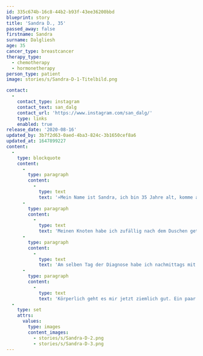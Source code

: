 ```yaml
---
id: 335c674b-16c8-44b2-b93f-43ee36200bbd
blueprint: story
title: 'Sandra D., 35'
passed_away: false
firstname: Sandra
surname: Dalgliesh
age: 35
cancer_type: breastcancer
therapy_type:
  - chemotherapy
  - hormonetherapy
person_type: patient
image: stories/s/Sandra-D-1-Titelbild.png

contact:
  -
    contact_type: instagram
    contact_text: san_dalg
    contact_url: 'https://www.instagram.com/san_dalg/'
    type: links
    enabled: true
release_date: '2020-08-16'
updated_by: 3b7f2d63-0aed-4ba3-824c-3b1650cef8a6
updated_at: 1647899227
content:
  -
    type: blockquote
    content:
      -
        type: paragraph
        content:
          -
            type: text
            text: '»Mein Name ist Sandra, ich bin 35 Jahre alt, komme aus dem schönen Frankenland, bin seit 15 Jahren verheiratet und Mama eines 12-jährigen Sohnes.'
      -
        type: paragraph
        content:
          -
            type: text
            text: 'Meinen Knoten habe ich zufällig nach dem Duschen getastet – Mitte Mai 2019. Ich werde dieses Gefühl nie in meinem Leben vergessen: Ich stand im Bad, habe in den Spiegel geschaut und sah ein Gesicht der Leere. Ich wusste sofort, dass es nicht gut ist. Mir war schlecht, ich habe gezittert und versuchte mich zu sammeln. Ich dachte mir nur ›Shit, here we go‹.'
      -
        type: paragraph
        content:
          -
            type: text
            text: 'Am selben Tag der Diagnose habe ich nachmittags mit dem Onkologen, der auch meine Mama behandelt, telefoniert. Nach der Besprechung meiner Person in der Tumorkonferenz stand der Plan dann fest. 4 x EC, 12 x Paclitaxel-Chemo, danach brusterhaltende Operation, Bestrahlung und Antihormontherapie. Alles klar, null Problemo!'
      -
        type: paragraph
        content:
          -
            type: text
            text: 'Körperlich geht es mir jetzt ziemlich gut. Ein paar Nachwirkungen der Chemotherapie sind noch da und auch die Antihormontherapie geht nicht spurlos an einem vorüber. Ich versuche Geduld mit meinem Körper zu haben und ihm die Zeit zu geben, die er braucht, um sich zu erholen und sich an die neuen Umstände zu gewöhnen. Und das geht eben nicht von heute auf morgen. Ich habe jetzt mehr Sport in meinen Alltag eingebaut und ernährungstechnisch ein paar Dinge verändert. Krebs macht so viel mit einem Menschen, nicht nur körperlich. Psychisch ist es wie eine Achterbahnfahrt. Es ist ein Auf und Ab. Und auch das wird nicht von heute auf morgen verschwinden. Aber ich lasse mich nicht unterkriegen! Das Leben ist so lebenswert – auch mit einer solchen Diagnose.«'
  -
    type: set
    attrs:
      values:
        type: images
        content_images:
          - stories/s/Sandra-D-2.png
          - stories/s/Sandra-D-3.png
---
```

